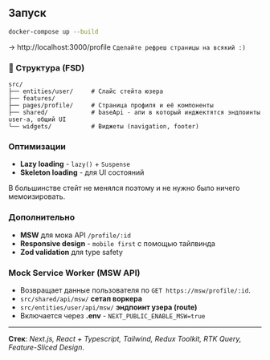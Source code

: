 ## Запуск
```bash
docker-compose up --build
```
→ http://localhost:3000/profile
``
Сделайте рефреш страницы на всякий :)
``

### 📁 Структура (FSD)
```
src/
├── entities/user/     # Слайс стейта юзера
├── features/          
├── pages/profile/     # Страница профиля и её компоненты
├── shared/            # baseApi - апи в который инджектятся эндпоинты user-a, общий UI
└── widgets/           # Виджеты (navigation, footer)
```

### Оптимизации
- **Lazy loading** - `lazy()` + `Suspense` 
- **Skeleton loading** - для UI состояний

В большинстве стейт не менялся поэтому и не нужно было ничего мемоизировать.

### Дополнительно
- **MSW** для мока API `/profile/:id`
- **Responsive design** - `mobile first` с помощью тайлвинда
- **Zod validation** для type safety

### Mock Service Worker (MSW API)
- Возвращает данные пользователя по `GET https://msw/profile/:id`. 
- `src/shared/api/msw/` **сетап воркера**
- `src/entities/user/api/msw/` **эндпоинт узера (route)**
- Включается через **.env** - `NEXT_PUBLIC_ENABLE_MSW=true`

---
**Стек**: *Next.js, React + Typescript, Tailwind, Redux Toolkit, RTK Query, Feature-Sliced Design*.
